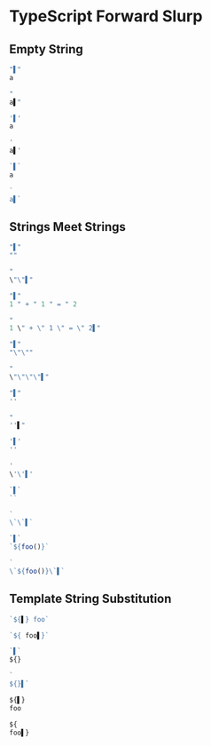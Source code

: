 # TypeScript Forward Slurp
## Empty String
```typescript
"▌"
a
```
```typescript
"
a▌"
```

```typescript
'▌'
a
```
```typescript
'
a▌'
```

```typescript
`▌`
a
```
```typescript
`
a▌`
```

## Strings Meet Strings
```typescript
"▌"
""
```
```typescript
"
\"\"▌"
```

```typescript
"▌"
1 " + " 1 " = " 2
```
```typescript
"
1 \" + \" 1 \" = \" 2▌"
```

```typescript
"▌"
"\"\""
```
```typescript
"
\"\"\"\"▌"
```

```typescript
"▌"
''
```
```typescript
"
''▌"
```

```typescript
'▌'
''
```
```typescript
'
\'\'▌'
```

```typescript
`▌`
``
```
```typescript
`
\`\`▌`
```

```typescript
`▌`
`${foo()}`
```
```typescript
`
\`${foo()}\`▌`
```

## Template String Substitution
```typescript
`${▌} foo`
```
```typescript
`${ foo▌}`
```

```typescript
`▌`
${}
```
```typescript
`
${}▌`
```

```typescript
${▌} 
foo
```
```typescript
${ 
foo▌}
```